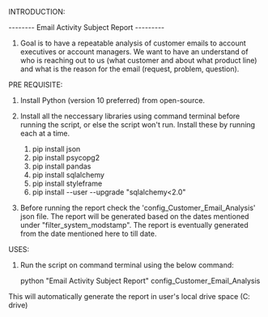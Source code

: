 INTRODUCTION: 

--------    Email Activity Subject Report    ---------

1. Goal is to have a repeatable analysis of customer emails to account executives or account managers. We want to have an understand of who is reaching out to us (what customer and about what product line) and what is the reason for the email (request, problem, question). 


PRE REQUISITE:

1. Install Python (version 10 preferred) from open-source.

2. Install all the neccessary libraries using command terminal before running the script, or else the script won't run.
Install these by running each at a time.

      1. pip install json
	2. pip install psycopg2
	2. pip install pandas 
	4. pip install sqlalchemy
	5. pip install styleframe
	6. pip install --user --upgrade "sqlalchemy<2.0"


2. Before running the report check the 'config_Customer_Email_Analysis' json file. The report will be generated based on the dates mentioned under "filter_system_modstamp". The report is eventually generated from the date mentioned here to till date.


USES:

1. Run the script on command terminal using the below command:

	python "Email Activity Subject Report" config_Customer_Email_Analysis

This will automatically generate the report in user's local drive space (C: drive)